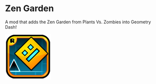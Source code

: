 # Zen Garden

A mod that adds the Zen Garden from Plants Vs. Zombies into Geometry Dash! 

<img src="logo.png" width="150" alt="the mod's logo" />

